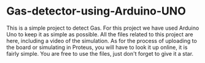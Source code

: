 # Gas-detector-using-Arduino-UNO
This is a simple project to detect Gas. For this project we have used Arduino Uno to keep it as simple as possible. All the files related to this project are here, including a video of the simulation. As for the process of uploading to the board or simulating in Proteus, you will have to look it up online, it is fairly simple. You are free to use the files, just don't forget to give it a star.
